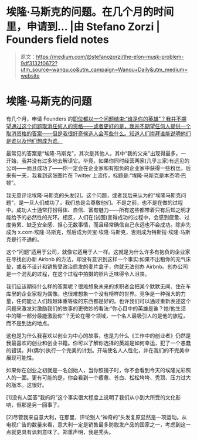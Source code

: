 # 埃隆·马斯克的问题。在几个月的时间里，申请到… |由 Stefano Zorzi | Founders field notes

> 原文：<https://medium.com/@stefanozorzi/the-elon-musk-problem-9df3132f0672?utm_source=wanqu.co&utm_campaign=Wanqu+Daily&utm_medium=website>

# 埃隆·马斯克的问题

有几个月，申请 Founders 的[职位都以一个问题结束:“谁是你的英雄”？我并不期望通过这个问题取消任何人的资格——或者更好的是，我并不期望任何人提供一个取消资格的答案——但是我很好奇候选人会写些什么。知道人们崇拜谁能说明他们是谁以及他们想成为谁。](https://founders.as/joinus)

最常见的答案是“埃隆·马斯克”，其次是其他人，其中“我的父亲”出现得最多。一开始，我并没有过多地去解读它。毕竟，如果你同时经营两家(几乎三家)有远见的公司——而且成功了——你一定会在企业家和有抱负的企业家中获得一些粉丝。后来有一天，我看到这张图片在 Twitter 上流传，标题是:“埃隆·马斯克是本杰明·巴顿”。



我无意评论埃隆·马斯克的头发[2]。这个问题，或者我后来认为的“埃隆马斯克问题”，是一旦人们成功了，我们总是会尊敬他们。不是之前，也不是在做的过程中。成功人士通常打扮得体、自信、富有魅力——所有这些都带着只有后知之明才能给予的必然性的光环。相反，人们在(试图)变得成功的过程中，会感到疲惫、过度劳累、缺乏安全感、担心无数事情，而且经常确信自己永远也不会成功。除非先成为 x.com·埃隆·马斯克，然后成为贝宝·埃隆·马斯克，否则成为特斯拉·埃隆·马斯克是行不通的。

这个“问题”适用于公司，就像它适用于人一样。这就是为什么许多有抱负的企业家在寻找创办新 Airbnb 的方法，却没有意识到这样一个事实:如果不出租你的充气床垫，或者不设计和销售受政治启发的麦片盒子，你就无法创办 Airbnb。创办公司是一个混乱的过程，在这个过程中拍摄的照片乏味得令人沮丧。

我们应该期待什么样的答案呢？很难想象未来的求职者会把某个默默无闻、住在车库里的企业家视为偶像。也很难想象一个没有榜样的世界。竞争是一种强大的力量，任何能让人们超越体重等级的东西都是好的。也许我们可以通过重新表述这个问题来激发对激励我们的故事的更微妙的看法:“你心目中的英雄是谁？她/他生活中的哪一部分最能激励你”？无论在哪个领域，一个名人最吸引人的是他的旅程，而不是到达的地点。

这也是为什么我喜欢以创业为中心的故事，也是为什么《工作中的创业者》仍然是我最喜欢的创业和创业书籍。你可以了解你选择的英雄是如何幸运，犯了一个愚蠢的错误，并(偶尔)执行一个完美的计划。开端使名人人性化，并在我们的不完美中展现可能性。

如果你在创业之初就是一名创始人，当你照镜子时，你不会看到今天的埃隆光彩照人的一面。更有可能的是，你会看到一个疲惫、苍白、松松垮垮、秃顶、压力过大的版本。这很好。



[1]没有人回答“我妈妈”这个事实很大程度上说明了我们从小到大所受的文化影响，但那是另一回事了。

[2]尽管我来自意大利，在那里，评论别人“神奇的”头发复原显然是一项运动。从电视广告的数量来看，意大利一定是销售最多防脱发产品的国家之一，考虑到这一点就更具有讽刺意味了。郑重声明，我是秃头。